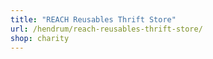```yaml
---
title: "REACH Reusables Thrift Store"
url: /hendrum/reach-reusables-thrift-store/
shop: charity
---
```

